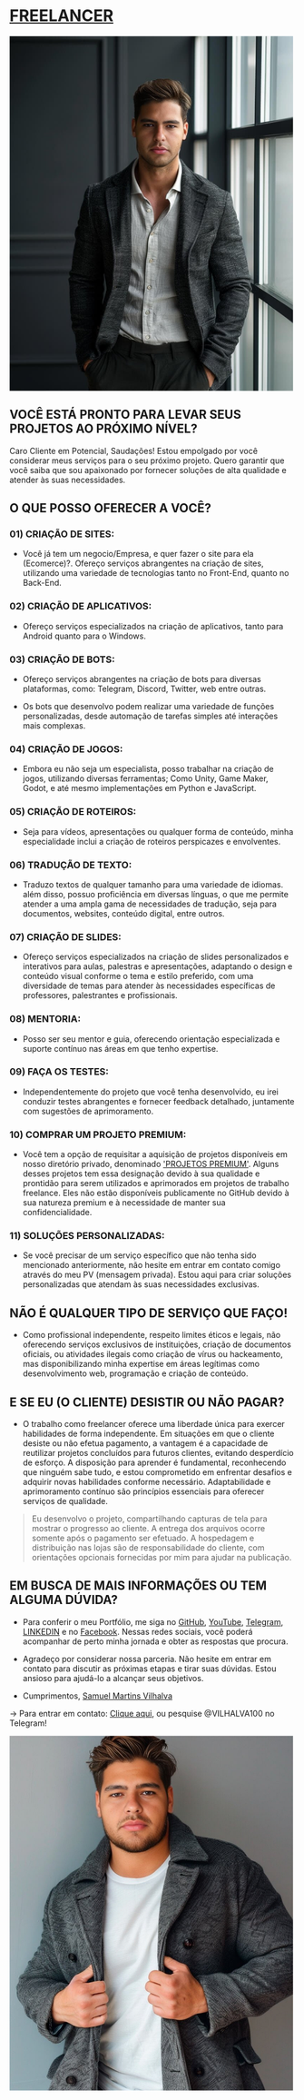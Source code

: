 # [FREELANCER](https://telegra.ph/FREELANCER-10-19-9)
<img src="IMAGENS/VILHALVA_1.jpg" align="center" width="500"> <br>

## VOCÊ ESTÁ PRONTO PARA LEVAR SEUS PROJETOS AO PRÓXIMO NÍVEL?
Caro Cliente em Potencial, Saudações! Estou empolgado por você considerar meus serviços para o seu próximo projeto. Quero garantir que você saiba que sou apaixonado por fornecer soluções de alta qualidade e atender às suas necessidades.

## O QUE POSSO OFERECER A VOCÊ?
### 01) CRIAÇÃO DE SITES:
- Você já tem um negocio/Empresa, e quer fazer o site para ela (Ecomerce)?. Ofereço serviços abrangentes na criação de sites, utilizando uma variedade de tecnologias tanto no Front-End, quanto no Back-End. 

### 02) CRIAÇÃO DE APLICATIVOS:
- Ofereço serviços especializados na criação de aplicativos, tanto para Android quanto para o Windows.

### 03) CRIAÇÃO DE BOTS:
- Ofereço serviços abrangentes na criação de bots para diversas plataformas, como: Telegram, Discord, Twitter, web entre outras. 

- Os bots que desenvolvo podem realizar uma variedade de funções personalizadas, desde automação de tarefas simples até interações mais complexas.

### 04) CRIAÇÃO DE JOGOS: 
- Embora eu não seja um especialista, posso trabalhar na criação de jogos, utilizando diversas ferramentas; Como Unity, Game Maker, Godot, e até mesmo implementações em Python e JavaScript.

### 05) CRIAÇÃO DE ROTEIROS: 
- Seja para vídeos, apresentações ou qualquer forma de conteúdo, minha especialidade inclui a criação de roteiros perspicazes e envolventes.

### 06) TRADUÇÃO DE TEXTO:
- Traduzo textos de qualquer tamanho para uma variedade de idiomas. além disso, possuo proficiência em diversas línguas, o que me permite atender a uma ampla gama de necessidades de tradução, seja para documentos, websites, conteúdo digital, entre outros.

### 07) CRIAÇÃO DE SLIDES:
- Ofereço serviços especializados na criação de slides personalizados e interativos para aulas, palestras e apresentações, adaptando o design e conteúdo visual conforme o tema e estilo preferido, com uma diversidade de temas para atender às necessidades específicas de professores, palestrantes e profissionais.

### 08) MENTORIA:
- Posso ser seu mentor e guia, oferecendo orientação especializada e suporte contínuo nas áreas em que tenho expertise.

### 09) FAÇA OS TESTES:
- Independentemente do projeto que você tenha desenvolvido, eu irei conduzir testes abrangentes e fornecer feedback detalhado, juntamente com sugestões de aprimoramento.

### 10) COMPRAR UM PROJETO PREMIUM: 
- Você tem a opção de requisitar a aquisição de projetos disponíveis em nosso diretório privado, denominado ['PROJETOS PREMIUM'](https://github.com/VILHALVA?tab=repositories&q=+topic:PREMIUM). Alguns desses projetos tem essa designação devido à sua qualidade e prontidão para serem utilizados e aprimorados em projetos de trabalho freelance. Eles não estão disponíveis publicamente no GitHub devido à sua natureza premium e à necessidade de manter sua confidencialidade.

### 11) SOLUÇÕES PERSONALIZADAS: 
- Se você precisar de um serviço específico que não tenha sido mencionado anteriormente, não hesite em entrar em contato comigo através do meu PV (mensagem privada). Estou aqui para criar soluções personalizadas que atendam às suas necessidades exclusivas.

## NÃO É QUALQUER TIPO DE SERVIÇO QUE FAÇO!
- Como profissional independente, respeito limites éticos e legais, não oferecendo serviços exclusivos de instituições, criação de documentos oficiais, ou atividades ilegais como criação de vírus ou hackeamento, mas disponibilizando minha expertise em áreas legítimas como desenvolvimento web, programação e criação de conteúdo.

## E SE EU (O CLIENTE) DESISTIR OU NÃO PAGAR?
- O trabalho como freelancer oferece uma liberdade única para exercer habilidades de forma independente. Em situações em que o cliente desiste ou não efetua pagamento, a vantagem é a capacidade de reutilizar projetos concluídos para futuros clientes, evitando desperdício de esforço. A disposição para aprender é fundamental, reconhecendo que ninguém sabe tudo, e estou comprometido em enfrentar desafios e adquirir novas habilidades conforme necessário. Adaptabilidade e aprimoramento contínuo são princípios essenciais para oferecer serviços de qualidade.

> Eu desenvolvo o projeto, compartilhando capturas de tela para mostrar o progresso ao cliente. A entrega dos arquivos ocorre somente após o pagamento ser efetuado. A hospedagem e distribuição nas lojas são de responsabilidade do cliente, com orientações opcionais fornecidas por mim para ajudar na publicação.

## EM BUSCA DE MAIS INFORMAÇÕES OU TEM ALGUMA DÚVIDA?
- Para conferir o meu Portfólio, me siga no [GitHub](https://github.com/VILHALVA), [YouTube](https://www.youtube.com/channel/UCmSPU_gp3NA7a8pb5Iwy3lQ), [Telegram](https://t.me/VILHALVA100_CANAL), [LINKEDIN](http://www.linkedin.com/in/vilhalva) e no [Facebook](https://facebook.com/VILHALVA100). Nessas redes sociais, você poderá acompanhar de perto minha jornada e obter as respostas que procura.

- Agradeço por considerar nossa parceria. Não hesite em entrar em contato para discutir as próximas etapas e tirar suas dúvidas. Estou ansioso para ajudá-lo a alcançar seus objetivos.

- Cumprimentos, [Samuel Martins Vilhalva](https://t.me/VILHALVA100)

-> Para entrar em contato: [Clique aqui](https://t.me/VILHALVA100), ou pesquise @VILHALVA100 no Telegram!

<img src="IMAGENS/VILHALVA_2.jpg" align="center" width="500"> <br>


